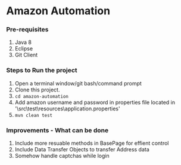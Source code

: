 Amazon Automation
=======================

### Pre-requisites

1. Java 8
2. Eclipse
3. Git Client

### Steps to Run the project

1. Open a terminal window/git bash/command prompt
2. Clone this project.
3. `cd amazon-automation` 
4. Add amazon username and password in properties file located in '\src\test\resources\application.properties'
4. `mvn clean test`

### Improvements - What can be done 

1. Include more resuable methods in BasePage for effient control
2. Include Data Transfer Objects to transfer Address data
3. Somehow handle captchas while login
